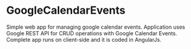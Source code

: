 # GoogleCalendarEvents
Simple web app for managing google calendar events.
Application uses Google REST API for CRUD operations with Google Calendar Events. Complete app runs on client-side and it is coded in AngularJs.
